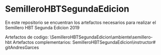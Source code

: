 # SemilleroHBTSegundaEdicion
En este repositorio se encuentran los artefactos necesarios para realizar el 
Semillero HBT Segunda Edicion 2019

Artefactos de codigo: \SemilleroHBTSegundaEdicion\ambiente\semillero-hbt
Artefactos complementarios: SemilleroHBTSegundaEdicion\instructor# gitAndresGarces
